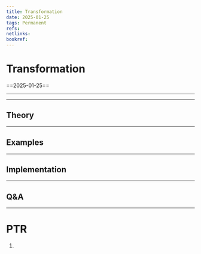 ```yaml
---
title: Transformation
date: 2025-01-25
tags: Permanent
refs: 
netlinks:
bookref: 
---
```

# Transformation
==2025-01-25==

---
> 
---
## Theory



---
## Examples



---
## Implementation




---
## Q&A




---
# PTR

1. 